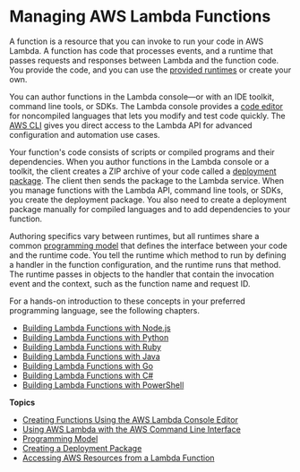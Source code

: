 # Managing AWS Lambda Functions<a name="lambda-introduction-function"></a>

A function is a resource that you can invoke to run your code in AWS Lambda\. A function has code that processes events, and a runtime that passes requests and responses between Lambda and the function code\. You provide the code, and you can use the [provided runtimes](lambda-runtimes.md) or create your own\.

You can author functions in the Lambda console—or with an IDE toolkit, command line tools, or SDKs\. The Lambda console provides a [code editor](code-editor.md) for noncompiled languages that lets you modify and test code quickly\. The [AWS CLI](with-userapp.md) gives you direct access to the Lambda API for advanced configuration and automation use cases\.

Your function's code consists of scripts or compiled programs and their dependencies\. When you author functions in the Lambda console or a toolkit, the client creates a ZIP archive of your code called a [deployment package](deployment-package-v2.md)\. The client then sends the package to the Lambda service\. When you manage functions with the Lambda API, command line tools, or SDKs, you create the deployment package\. You also need to create a deployment package manually for compiled languages and to add dependencies to your function\.

Authoring specifics vary between runtimes, but all runtimes share a common [programming model](programming-model-v2.md) that defines the interface between your code and the runtime code\. You tell the runtime which method to run by defining a handler in the function configuration, and the runtime runs that method\. The runtime passes in objects to the handler that contain the invocation event and the context, such as the function name and request ID\.

For a hands\-on introduction to these concepts in your preferred programming language, see the following chapters\.
+ [Building Lambda Functions with Node\.js](programming-model.md)
+ [Building Lambda Functions with Python](python-programming-model.md)
+ [Building Lambda Functions with Ruby](lambda-ruby.md)
+ [Building Lambda Functions with Java](java-programming-model.md)
+ [Building Lambda Functions with Go](go-programming-model.md)
+ [Building Lambda Functions with C\#](dotnet-programming-model.md)
+ [Building Lambda Functions with PowerShell](powershell-programming-model.md)

**Topics**
+ [Creating Functions Using the AWS Lambda Console Editor](code-editor.md)
+ [Using AWS Lambda with the AWS Command Line Interface](with-userapp.md)
+ [Programming Model](programming-model-v2.md)
+ [Creating a Deployment Package](deployment-package-v2.md)
+ [Accessing AWS Resources from a Lambda Function](accessing-resources.md)